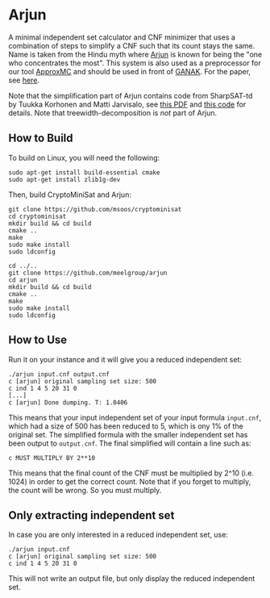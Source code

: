 # Arjun

A minimal independent set calculator and CNF minimizer that uses a combination of steps to simplify a CNF such that its count stays the same. Name is taken from the Hindu myth where [Arjun](https://en.wikipedia.org/wiki/Arjuna) is known for being the "one who concentrates the most". This system is also used as a preprocessor for our tool [ApproxMC](https://github.com/meelgroup/ApproxMC) and should be used in front of [GANAK](https://github.com/meelgroup/ganak). For the paper, see [here](http://www.msoos.org/wordpress/wp-content/uploads/2022/08/arjun.pdf).

Note that the simplification part of Arjun contains code from SharpSAT-td by Tuukka Korhonen and Matti Jarvisalo, see [this PDF](https://raw.githubusercontent.com/Laakeri/sharpsat-td/main/description.pdf) and [this code](https://github.com/Laakeri/sharpsat-td) for details. Note that treewidth-decomposition is _not_ part of Arjun.


## How to Build
To build on Linux, you will need the following:
```
sudo apt-get install build-essential cmake
sudo apt-get install zlib1g-dev
```

Then, build CryptoMiniSat and Arjun:
```
git clone https://github.com/msoos/cryptominisat
cd cryptominisat
mkdir build && cd build
cmake ..
make
sudo make install
sudo ldconfig

cd ../..
git clone https://github.com/meelgroup/arjun
cd arjun
mkdir build && cd build
cmake ..
make
sudo make install
sudo ldconfig
```

## How to Use

Run it on your instance and it will give you a reduced independent set:

```
./arjun input.cnf output.cnf
c [arjun] original sampling set size: 500
c ind 1 4 5 20 31 0
[...]
c [arjun] Done dumping. T: 1.0406
```
This means that your input independent set of your input formula `input.cnf`, which had a size of 500 has been reduced to 5, which is ony 1% of the original set. The simplified formula with the smaller independent set has been output to `output.cnf`. The final simplified will contain a line such as:

```
c MUST MULTIPLY BY 2**10
```

This means that the final count of the CNF must be multiplied by 2^10 (i.e. 1024) in order to get the correct count. Note that if you forget to multiply, the count will be wrong. So you must multiply.

## Only extracting independent set
In case you are only interested in a reduced independent set, use:
```
./arjun input.cnf
c [arjun] original sampling set size: 500
c ind 1 4 5 20 31 0
```

This will not write an output file, but only display the reduced independent set.


